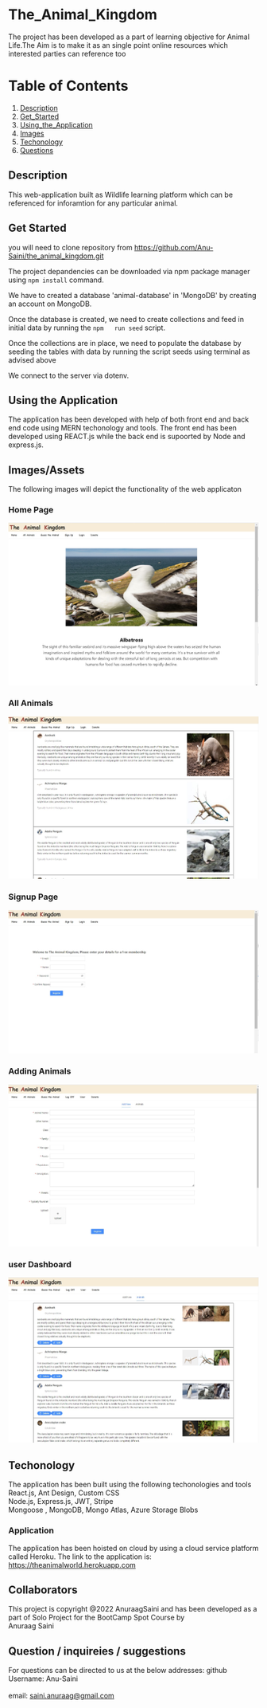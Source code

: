 # The_Animal_Kingdom

The project has been developed as a part of learning objective for Animal Life.The Aim is to make it as an single point online resources which interested parties can reference too

# Table of Contents
1. [Description](#Description)
2. [Get_Started](#Get_Started)
3. [Using_the_Application](#Using_the_Application)
4. [Images](#Images)
5. [Techonology](#Techonology)
6. [Questions](#Questions)

## Description 
This web-application built as Wildlife learning platform which can be referenced for inforamtion for any particular animal.

## Get Started
you will need to clone repository from https://github.com/Anu-Saini/the_animal_kingdom.git

The project depandencies can be downloaded via npm package manager using ```npm install``` command.

We have to created a database 'animal-database' in 'MongoDB' by creating an account on MongoDB.

Once the database is created, we need to create collections and feed in initial data by  running the ```npm   run seed``` script.

Once the collections are in place, we need to populate the database by seeding the tables with data by running the script seeds using terminal as advised above

We connect to the server via dotenv.

## Using the Application
The application has been developed with help of both front end and back end code using MERN techonology and tools. The front end has been developed using REACT.js while the back end is supoorted by Node and express.js.


## Images/Assets
The following images will depict the functionality of the web applicaton

### Home Page
![The homepage displays link to Main Page](./Assets/Images/mainPage.jpg)

### All Animals
![The page displays all the animal in database along with their details and description.](./Assets/Images/AllAnimals.jpg)

### Signup Page
![The page displays placeholder for the users to put in their details to create an account for them, so that they are able to use the userboard](./Assets/Images/signupPg.jpg)

### Adding Animals
![The page offers users to add their data to the database, which can be displayed in their account.](./Assets/Images/addingAnimal.jpg)

### user Dashboard
![The page displays all the animals loaded by the user, after he is logged in](./Assets/Images/animalloadedbyUser.jpg)


## Techonology
The application has been built using the following techonologies and tools
React.js, Ant Design, Custom CSS<br> 
Node.js, Express.js, JWT, Stripe<br>
Mongoose ,  MongoDB, Mongo Atlas, Azure Storage Blobs

### Application  
The application has been hoisted on cloud by using a cloud service platform called Heroku. The link to the application is: https://theanimalworld.herokuapp.com


## Collaborators
This project is copyright @2022 AnuraagSaini and has been developed as a part of Solo Project for the BootCamp Spot Course by <br>
Anuraag Saini 

## Question / inquireies / suggestions 
For questions can be directed to us at the below addresses:
github Username: Anu-Saini   <br>  
email: saini.anuraag@gmail.com

